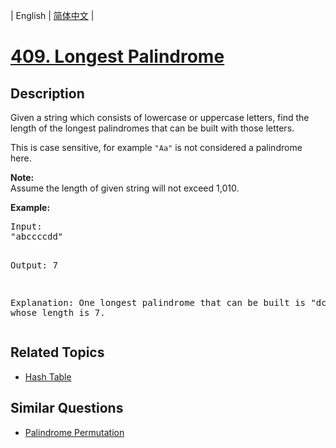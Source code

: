 
| English | [简体中文](README.md) |

# [409. Longest Palindrome](https://leetcode-cn.com/problems/longest-palindrome/)

## Description

<p>Given a string which consists of lowercase or uppercase letters, find the length of the longest palindromes that can be built with those letters.</p>

<p>This is case sensitive, for example <code>"Aa"</code> is not considered a palindrome here.</p>

<p><b>Note:</b><br />
Assume the length of given string will not exceed 1,010.
</p>

<p><b>Example: </b>
<pre>
Input:
"abccccdd"

Output:
7

Explanation:
One longest palindrome that can be built is "dccaccd", whose length is 7.
</pre>
</p>

## Related Topics

- [Hash Table](https://leetcode-cn.com/tag/hash-table)

## Similar Questions

- [Palindrome Permutation](../palindrome-permutation/README_EN.md)
